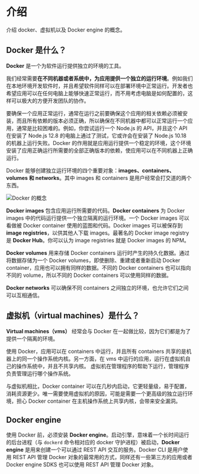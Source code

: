 # 介绍

介绍 docker、虚拟机以及 Docker engine 的概念。

## Docker 是什么？

**Docker** 是一个为软件运行提供独立的环境的工具。

我们经常需要**在不同机器或者系统中，为应用提供一个独立的运行环境**。例如我们在本地环境开发软件时，并且希望软件同样可以在部署环境中正常运行。开发者也希望应用可以在任何电脑上能够快速正常运行，而不用考虑电脑是如何配置的，这样可以极大的方便开发团队的协作。

要确保一个应用正常运行，通常在运行之前要确保这个应用的相关依赖必须被安装，而且所有依赖的版本必须正确，所以确保在不同机器中都可以正常运行一个应用，通常是比较困难的。例如，你尝试运行一个 Node.js 的 API，并且这个 API 在安装了 Node.js 12.8 的电脑上通过了测试，它或许会在安装了 Node.js 10.18 的机器上运行失败。Docker 的作用就是应用运行提供一个稳定的环境，这个环境安装了应用正确运行所需要的全部正确版本的依赖，使应用可以在不同机器上正确运行。

Docker 能够创建独立运行环境的四个重要对象：**images、containers、volumes 和 networks**。其中 images 和 containers 是用户经常会打交道的两个东西。

![Docker 的概念](https://robertcooper.me/posts/docker-guide/docker-objects.jpg)

**Docker images** 包含应用运行所需要的代码。**Docker containers** 为 Docker images 中的代码运行提供一个独立隔离的运行环境。一个 Docker images 可以看做被 Docker container 使用的蓝图和代码。Docker images 可以被保存到 **image registries**，以供其他人下载 images。最著名的 Docker image registry 是 **Docker Hub**。你可以认为 image registries 就是 Docker images 的 NPM。

**Docker volumes** 用来存储 Docker containers 运行时产生的持久化数据。通过将数据存储为一个 Docker volumes，即使删除、重建或者重新启动 Docker container，应用也可以拥有同样的数据。不同的 Docker containers 也可以指向不同的 volume，所以不同的 Docker containers 可以使用同样的数据。

**Docker networks** 可以确保不同 containers 之间独立的环境，也允许它们之间可以互相通信。

## 虚拟机（virtual machines）是什么？

**Virtual machines（vms）** 经常会与 Docker 在一起做比较，因为它们都是为了提供一个隔离的环境。

使用 Docker，应用可以在 containers 中运行，并且所有 containers 共享的是机器上的同一个操作系统内核。另一方面，在 vms 中运行的应用，运行在虚拟机自己的操作系统中，并且不共享内核。 虚拟机在管理程序的帮助下运行，管理程序负责管理运行哪个操作系统。

与虚拟机相比，Docker container 可以在几秒内启动，它更轻量级，易于配置，消耗资源更少。唯一需要使用虚拟机的原因，可能是需要一个更高级的独立运行环境，担心 Docker container 在主机操作系统上共享内核，会带来安全漏洞。

## Docker engine

使用 Docker 前，必须安装 **Docker engine**。启动引擎，意味着一个长时间运行的后台进程（与 `dockerd` 命令相对应的 docker 守护进程）被启动，**Docker engine** 是用来创建一个可以通过 REST API 交互的服务。Docker CLI 是用户使用 REST API 管理 Docker 对象的最常用的方式，同样还有一些第三方的应用或者 Docker engine SDKS 也可以使用 REST API 管理 Docker 对象。
